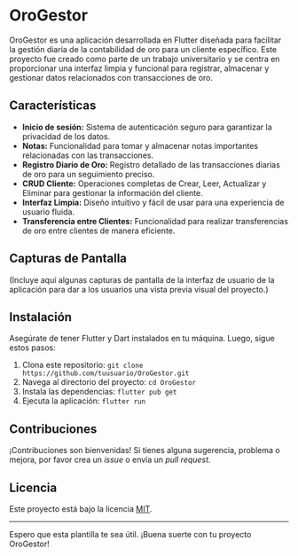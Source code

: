 # OroGestor

OroGestor es una aplicación desarrollada en Flutter diseñada para facilitar la gestión diaria de la contabilidad de oro para un cliente específico. Este proyecto fue creado como parte de un trabajo universitario y se centra en proporcionar una interfaz limpia y funcional para registrar, almacenar y gestionar datos relacionados con transacciones de oro.

## Características

- **Inicio de sesión:** Sistema de autenticación seguro para garantizar la privacidad de los datos.
- **Notas:** Funcionalidad para tomar y almacenar notas importantes relacionadas con las transacciones.
- **Registro Diario de Oro:** Registro detallado de las transacciones diarias de oro para un seguimiento preciso.
- **CRUD Cliente:** Operaciones completas de Crear, Leer, Actualizar y Eliminar para gestionar la información del cliente.
- **Interfaz Limpia:** Diseño intuitivo y fácil de usar para una experiencia de usuario fluida.
- **Transferencia entre Clientes:** Funcionalidad para realizar transferencias de oro entre clientes de manera eficiente.

## Capturas de Pantalla

(Incluye aquí algunas capturas de pantalla de la interfaz de usuario de la aplicación para dar a los usuarios una vista previa visual del proyecto.)

## Instalación

Asegúrate de tener Flutter y Dart instalados en tu máquina. Luego, sigue estos pasos:

1. Clona este repositorio: `git clone https://github.com/tuusuario/OroGestor.git`
2. Navega al directorio del proyecto: `cd OroGestor`
3. Instala las dependencias: `flutter pub get`
4. Ejecuta la aplicación: `flutter run`

## Contribuciones

¡Contribuciones son bienvenidas! Si tienes alguna sugerencia, problema o mejora, por favor crea un *issue* o envía un *pull request*.

## Licencia

Este proyecto está bajo la licencia [MIT](LICENSE).

---

Espero que esta plantilla te sea útil. ¡Buena suerte con tu proyecto OroGestor!


